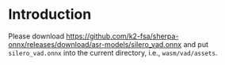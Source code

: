 # Introduction

Please download
https://github.com/k2-fsa/sherpa-onnx/releases/download/asr-models/silero_vad.onnx
and put `silero_vad.onnx` into the current directory, i.e., `wasm/vad/assets`.

